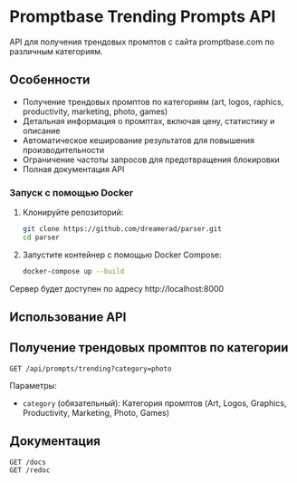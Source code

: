 # Promptbase Trending Prompts API

API для получения трендовых промптов с сайта promptbase.com по различным категориям.

## Особенности

- Получение трендовых промптов по категориям (art, logos, raphics, productivity, marketing, photo, games)
- Детальная информация о промптах, включая цену, статистику и описание
- Автоматическое кеширование результатов для повышения производительности
- Ограничение частоты запросов для предотвращения блокировки
- Полная документация API

### Запуск с помощью Docker

1. Клонируйте репозиторий:
   ```bash
   git clone https://github.com/dreamerad/parser.git
   cd parser
   ```

2. Запустите контейнер с помощью Docker Compose:
   ```bash
   docker-compose up --build
   ```

Сервер будет доступен по адресу http://localhost:8000

## Использование API
## Получение трендовых промптов по категории

```
GET /api/prompts/trending?category=photo
```

Параметры:
- `category` (обязательный): Категория промптов (Art, Logos, Graphics, Productivity, Marketing, Photo, Games)

## Документация
```
GET /docs
GET /redoc
```
